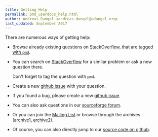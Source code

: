 ```yaml
---
title: Getting Help
permalink: pmd_userdocs_help.html
author: Andreas Dangel <andreas.dangel@adangel.org>
last_updated: September 2017
---
```


There are numerous ways of getting help:

*   Browse already existing questions on [StackOverflow](https://stackoverflow.com/questions/tagged/pmd),
    that are [tagged with `pmd`](https://stackoverflow.com/questions/tagged/pmd).

*   You can search on [StackOverflow](https://stackoverflow.com/) for a similar problem or ask a new question there.

    Don't forget to tag the question with `pmd`.

*   Create a new [github issue](https://github.com/pmd/pmd/issues) with your question.

*   If you found a bug, please create a new [github issue](https://github.com/pmd/pmd/issues).

*   You can also ask questions in our [sourceforge forum](https://sourceforge.net/p/pmd/discussion/).

*   Or you can join the [Mailing List](https://lists.sourceforge.net/lists/listinfo/pmd-devel) or browse
    through the archives ([archive1](http://java-pmd.30631.n5.nabble.com/), [archive2](http://blog.gmane.org/gmane.comp.java.audit.pmd.devel)).

*   Of course, you can also directly jump to our [source code on github](https://github.com/pmd/pmd).
